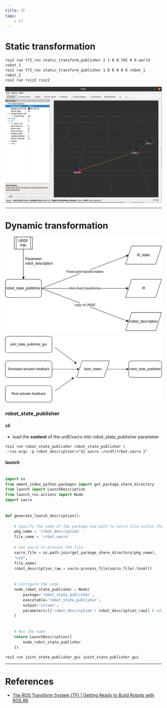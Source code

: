 ```yaml
---
title: TF
tags:
    - tf
---
```



# Static transformation

```
ros2 run tf2_ros static_transform_publisher 2 1 0 0.765 0 0 world robot_1
ros2 run tf2_ros static_transform_publisher 1 0 0 0 0 0 robot_1 robot_2
ros2 run rviz2 rviz2
```

![](images/rviz_tf.png)

---

# Dynamic transformation

![](images/robot_state_publisher.drawio.png)

![](images/joint_states.drawio.png)


### robot_state_publisher

#### cli
- load the **content** of the urdf/xacro into robot_state_publisher parameter

```
ros2 run robot_state_publisher robot_state_publisher \
--ros-args -p robot_description:="${ xacro ~/urdf/rrbot.xacro }"
```

#### launch

```python title="robot_state_publisher.launch.py"

import os
from ament_index_python.packages import get_package_share_directory
from launch import LaunchDescription
from launch_ros.actions import Node
import xacro


def generate_launch_description():

    # Specify the name of the package and path to xacro file within the package
    pkg_name = 'rrbot_description'
    file_name = 'rrbot.xacro'

    # Use xacro to process the file
    xacro_file = os.path.join(get_package_share_directory(pkg_name),
    "urd",
    file_name)
    robot_description_raw = xacro.process_file(xacro_file).toxml()


    # Configure the node
    node_robot_state_publisher = Node(
        package='robot_state_publisher',
        executable='robot_state_publisher',
        output='screen',
        parameters=[{'robot_description': robot_description_raw}] # add other parameters here if required
    )


    # Run the node
    return LaunchDescription([
        node_robot_state_publisher
    ])
```

```
ros2 run joint_state_publisher_gui joint_state_publisher_gui
```

---

# References
- [ The ROS Transform System (TF) | Getting Ready to Build Robots with ROS #6 ](https://www.youtube.com/watch?v=QyvHhY4Y_Y8)